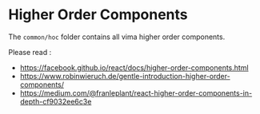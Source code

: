 Higher Order Components
=======================

The `common/hoc` folder contains all vima higher order components.

Please read :
- https://facebook.github.io/react/docs/higher-order-components.html
- https://www.robinwieruch.de/gentle-introduction-higher-order-components/
- https://medium.com/@franleplant/react-higher-order-components-in-depth-cf9032ee6c3e
